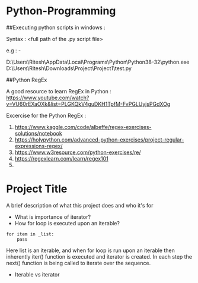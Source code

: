 # Python-Programming

##Executing python scripts in windows :

Syntax :  <full path of the python.exe file>  <full path of the .py script file>
        
e.g  : - 
        
D:\Users\Ritesh\AppData\Local\Programs\Python\Python38-32\python.exe D:\Users\Ritesh\Downloads\Project\Project1\test.py


##Python RegEx

A good resource to learn RegEx in Python : https://www.youtube.com/watch?v=VU60rEXaOXk&list=PLGKQkV4guDKH1TpfM-FvPGLUyjsPGdXOg

Excercise for the Python RegEx : 
1. https://www.kaggle.com/code/albeffe/regex-exercises-solutions/notebook
2. https://holypython.com/advanced-python-exercises/project-regular-expressions-regex/
3. https://www.w3resource.com/python-exercises/re/
4. https://regexlearn.com/learn/regex101
5. 


# Project Title

A brief description of what this project does and who it's for

-  What is importance of iterator?
-  How for loop is executed upon an iterable?
```
for item in _list:
    pass
```
Here list is an iterable, and when for loop is run upon an iterable
then inherently iter() function is executed and iterator is created.
In each step the next() function is being called to iterate over the sequence.

- Iterable vs iterator
